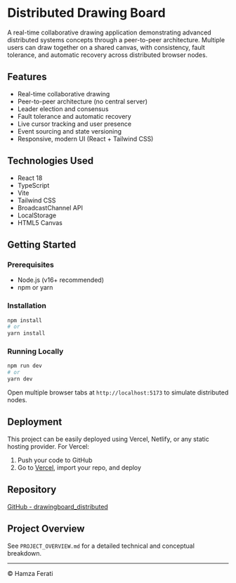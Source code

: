 # Distributed Drawing Board

A real-time collaborative drawing application demonstrating advanced distributed systems concepts through a peer-to-peer architecture. Multiple users can draw together on a shared canvas, with consistency, fault tolerance, and automatic recovery across distributed browser nodes.

## Features

- Real-time collaborative drawing
- Peer-to-peer architecture (no central server)
- Leader election and consensus
- Fault tolerance and automatic recovery
- Live cursor tracking and user presence
- Event sourcing and state versioning
- Responsive, modern UI (React + Tailwind CSS)

## Technologies Used

- React 18
- TypeScript
- Vite
- Tailwind CSS
- BroadcastChannel API
- LocalStorage
- HTML5 Canvas

## Getting Started

### Prerequisites

- Node.js (v16+ recommended)
- npm or yarn

### Installation

```bash
npm install
# or
yarn install
```

### Running Locally

```bash
npm run dev
# or
yarn dev
```

Open multiple browser tabs at `http://localhost:5173` to simulate distributed nodes.

## Deployment

This project can be easily deployed using Vercel, Netlify, or any static hosting provider. For Vercel:

1. Push your code to GitHub
2. Go to [Vercel](https://vercel.com), import your repo, and deploy

## Repository

[GitHub - drawingboard_distributed](https://github.com/HamzaFerati/drawingboard_distributed)

## Project Overview

See `PROJECT_OVERVIEW.md` for a detailed technical and conceptual breakdown.

---

© Hamza Ferati
